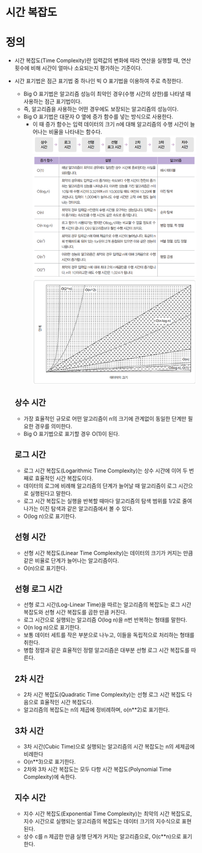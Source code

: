 # 시간 복잡도

# 정의
- 시간 복잡도(Time Complexity)란 입력값의 변화에 따라 연산을 실행할 때, 연산 횟수에 비해 시간이 얼마나 소요되는지 평가하는 기준이다.
- 시간 표기법은 점근 표기법 중 하나인 빅 O 표기법을 이용하여 주로 측정한다.
    - Big O 표기법은 알고리즘 성능이 최악인 경우(수행 시간의 상한)를 나타낼 때 사용하는 점근 표기법이다.
    - 즉, 알고리즘을 사용하는 어떤 경우에도 보장되는 알고리즘의 성능이다.
    - Big O 표기법은 대문자 O 옆에 증가 함수를 넣는 방식으로 사용한다.
        - 이 때 증가 함수는 입력 데이터의 크기 n에 대해 알고리즘의 수행 시간이 늘어나는 비율을 나타내는 함수다.
          ![Untitled.png](img%2FUntitled.png)
          ![Untitled 1.png](img%2FUntitled%201.png)
          ![Untitled 2.png](img%2FUntitled%202.png)

    ## 상수 시간
    - 가장 효율적인 규모로 어떤 알고리즘이 n의 크기에 관계없이 동일한 단계만 필요한 경우를 의미한다.
    - Big O 표기법으로 표기할 경우 O(1)이 된다.
    
    ## 로그 시간
    
    - 로그 시간 복잡도(Logarithmic Time Complexity)는 상수 시간에 이어 두 번째로 효율적인 시간 복잡도이다.
    - 데이터의 로그에 비례해 알고리즘의 단계가 늘어날 때 알고리즘이 로그 시간으로 실행된다고 말한다.
    - 로그 시간 복잡도는 실행을 반복할 때마다 알고리즘의 탐색 범위를 1/2로 줄여 나가는 이진 탐색과 같은 알고리즘에서 볼 수 있다.
    - O(log n)으로 표기한다.
    
    ## 선형 시간
    
    - 선형 시간 복잡도(Linear Time Complexity)는 데이터의 크기가 커지는 만큼 같은 비율로 단계가 늘어나는 알고리즘이다.
    - O(n)으로 표기한다.
    
    ## 선형 로그 시간
    
    - 선형 로그 시간(Log-Linear Time)을 따르는 알고리즘의 복잡도는 로그 시간 복잡도와 선형 시간 복잡도를 곱한 만큼 커진다.
    - 로그 시간으로 실행되는 알고리즘 O(log n)을 n번 반복하는 형태를 말한다.
    - O(n log n)으로 표기한다.
    - 보통 데이터 세트를 작은 부분으로 나누고, 이들을 독립적으로 처리하는 형태를 취한다.
    - 병합 정렬과 같은 효율적인 정렬 알고리즘은 대부분 선형 로그 시간 복잡도를 따른다.
    
    ## 2차 시간
    
    - 2차 시간 복잡도(Quadratic Time Complexity)는 선형 로그 시간 복잡도 다음으로 효율적인 시간 복잡도다.
    - 알고리즘의 복잡도는 n의 제곱에 정비례하며, o(n**2)로 표기한다.
    
    ## 3차 시간
    
    - 3차 시간(Cubic Time)으로 실행되는 알고리즘의 시간 복잡도는 n의 세제곱에 비례한다
    - O(n**3)으로 표기한다.
    - 2차와 3차 시간 복잡도는 모두 다항 시간 복잡도(Polynomial Time Complexity)에 속한다.
    
    ## 지수 시간
    
    - 지수 시간 복잡도(Exponential Time Complexity)는 최악의 시간 복잡도로, 지수 시간으로 실행되는 알고리즘의 복잡도는 데이터 크기의 지수식으로 표현된다.
    - 상수 c를 n 제곱한 만큼 실행 단계가 커지는 알고리즘으로, O(c**n)으로 표기한다.